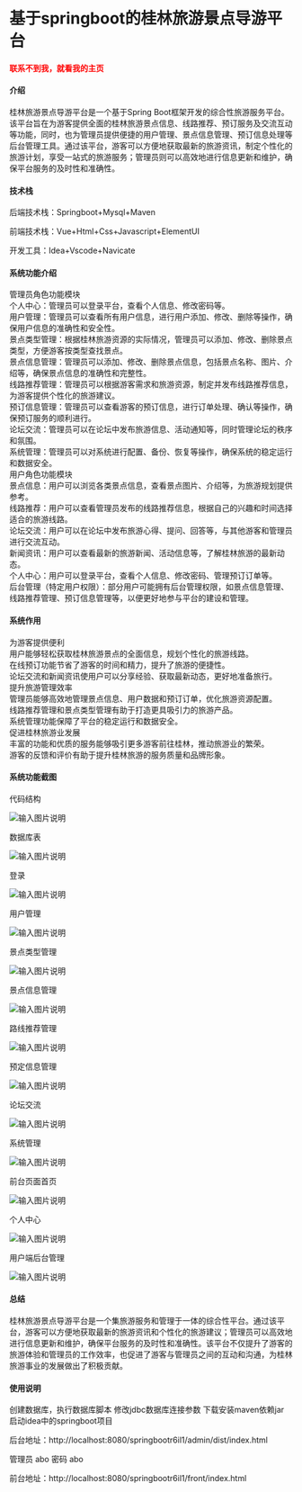# 基于springboot的桂林旅游景点导游平台

<h4 style='color:red'>联系不到我，就看我的主页 </h4> 
 
#### 介绍

桂林旅游景点导游平台是一个基于Spring Boot框架开发的综合性旅游服务平台。该平台旨在为游客提供全面的桂林旅游景点信息、线路推荐、预订服务及交流互动等功能，同时，也为管理员提供便捷的用户管理、景点信息管理、预订信息处理等后台管理工具。通过该平台，游客可以方便地获取最新的旅游资讯，制定个性化的旅游计划，享受一站式的旅游服务；管理员则可以高效地进行信息更新和维护，确保平台服务的及时性和准确性。

#### 技术栈

后端技术栈：Springboot+Mysql+Maven

前端技术栈：Vue+Html+Css+Javascript+ElementUI

开发工具：Idea+Vscode+Navicate

#### 系统功能介绍

管理员角色功能模块  
个人中心：管理员可以登录平台，查看个人信息、修改密码等。  
用户管理：管理员可以查看所有用户信息，进行用户添加、修改、删除等操作，确保用户信息的准确性和安全性。  
景点类型管理：根据桂林旅游资源的实际情况，管理员可以添加、修改、删除景点类型，方便游客按类型查找景点。  
景点信息管理：管理员可以添加、修改、删除景点信息，包括景点名称、图片、介绍等，确保景点信息的准确性和完整性。  
线路推荐管理：管理员可以根据游客需求和旅游资源，制定并发布线路推荐信息，为游客提供个性化的旅游建议。  
预订信息管理：管理员可以查看游客的预订信息，进行订单处理、确认等操作，确保预订服务的顺利进行。  
论坛交流：管理员可以在论坛中发布旅游信息、活动通知等，同时管理论坛的秩序和氛围。  
系统管理：管理员可以对系统进行配置、备份、恢复等操作，确保系统的稳定运行和数据安全。  
用户角色功能模块  
景点信息：用户可以浏览各类景点信息，查看景点图片、介绍等，为旅游规划提供参考。  
线路推荐：用户可以查看管理员发布的线路推荐信息，根据自己的兴趣和时间选择适合的旅游线路。  
论坛交流：用户可以在论坛中发布旅游心得、提问、回答等，与其他游客和管理员进行交流互动。  
新闻资讯：用户可以查看最新的旅游新闻、活动信息等，了解桂林旅游的最新动态。  
个人中心：用户可以登录平台，查看个人信息、修改密码、管理预订订单等。  
后台管理（特定用户权限）：部分用户可能拥有后台管理权限，如景点信息管理、线路推荐管理、预订信息管理等，以便更好地参与平台的建设和管理。  

#### 系统作用

为游客提供便利  
用户能够轻松获取桂林旅游景点的全面信息，规划个性化的旅游线路。  
在线预订功能节省了游客的时间和精力，提升了旅游的便捷性。  
论坛交流和新闻资讯使用户可以分享经验、获取最新动态，更好地准备旅行。  
提升旅游管理效率  
管理员能够高效地管理景点信息、用户数据和预订订单，优化旅游资源配置。  
线路推荐管理和景点类型管理有助于打造更具吸引力的旅游产品。  
系统管理功能保障了平台的稳定运行和数据安全。  
促进桂林旅游业发展  
丰富的功能和优质的服务能够吸引更多游客前往桂林，推动旅游业的繁荣。  
游客的反馈和评价有助于提升桂林旅游的服务质量和品牌形象。  

#### 系统功能截图

代码结构

![输入图片说明](images/7e09a07076a3ce7a4bf85359b1e6647.png)

数据库表

![输入图片说明](images/42dc16d93f51c33567513ba74c983d3.png)

登录

![输入图片说明](images/ebff252df7ddaa33b5fc86fc0284a4c.png)

用户管理

![输入图片说明](images/2c0380616cc904222103ce2ddc683b8.png)

景点类型管理

![输入图片说明](images/364c436f9f1dda0168bfc3ce4c0df63.png)

景点信息管理

![输入图片说明](images/0d94ba994831696d98651a23132218f.png)

路线推荐管理

![输入图片说明](images/7417453404b5703f51dcf3a1c881d92.png)

预定信息管理

![输入图片说明](images/cd4c3c880529bc1de73f2eaabd500c4.png)

论坛交流

![输入图片说明](images/325dc1cce1b16b307c34767a8eaa385.png)

系统管理

![输入图片说明](images/904fb9f0296660244af86bf75246795.png)

前台页面首页

![输入图片说明](images/7d765fd476ed1e03293e087e48c6c53.png)

个人中心

![输入图片说明](images/de47b57eac9123cfb4be0b5963e76ed.png)

用户端后台管理

![输入图片说明](images/d13ecc985b184af2ea8be326507827c.png)

#### 总结

桂林旅游景点导游平台是一个集旅游服务和管理于一体的综合性平台。通过该平台，游客可以方便地获取最新的旅游资讯和个性化的旅游建议；管理员可以高效地进行信息更新和维护，确保平台服务的及时性和准确性。该平台不仅提升了游客的旅游体验和管理员的工作效率，也促进了游客与管理员之间的互动和沟通，为桂林旅游事业的发展做出了积极贡献。

#### 使用说明

创建数据库，执行数据库脚本 修改jdbc数据库连接参数 下载安装maven依赖jar 启动idea中的springboot项目

后台地址：http://localhost:8080/springbootr6il1/admin/dist/index.html

管理员  abo 密码 abo

前台地址：http://localhost:8080/springbootr6il1/front/index.html



